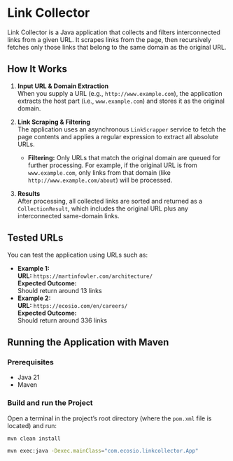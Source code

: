 # Link Collector

Link Collector is a Java application that collects and filters interconnected links from a given URL. It scrapes links from the page, then recursively fetches only those links that belong to the same domain as the original URL.

## How It Works

1. **Input URL & Domain Extraction**  
   When you supply a URL (e.g., `http://www.example.com`), the application extracts the host part (i.e., `www.example.com`) and stores it as the original domain.

2. **Link Scraping & Filtering**  
   The application uses an asynchronous `LinkScrapper` service to fetch the page contents and applies a regular expression to extract all absolute URLs.
    - **Filtering:** Only URLs that match the original domain are queued for further processing. For example, if the original URL is from `www.example.com`, only links from that domain (like `http://www.example.com/about`) will be processed.

4. **Results**  
   After processing, all collected links are sorted and returned as a `CollectionResult`, which includes the original URL plus any interconnected same-domain links.

## Tested URLs

You can test the application using URLs such as:

- **Example 1:**  
  **URL:** `https://martinfowler.com/architecture/`  
  **Expected Outcome:**  
  Should return around 13 links
- **Example 2:**  
  **URL:** `https://ecosio.com/en/careers/`  
  **Expected Outcome:**  
    Should return around 336 links
## Running the Application with Maven

### Prerequisites

- Java 21 
- Maven 

### Build and run the Project

Open a terminal in the project’s root directory (where the `pom.xml` file is located) and run:

```bash
mvn clean install
````
```bash
mvn exec:java -Dexec.mainClass="com.ecosio.linkcollector.App"

